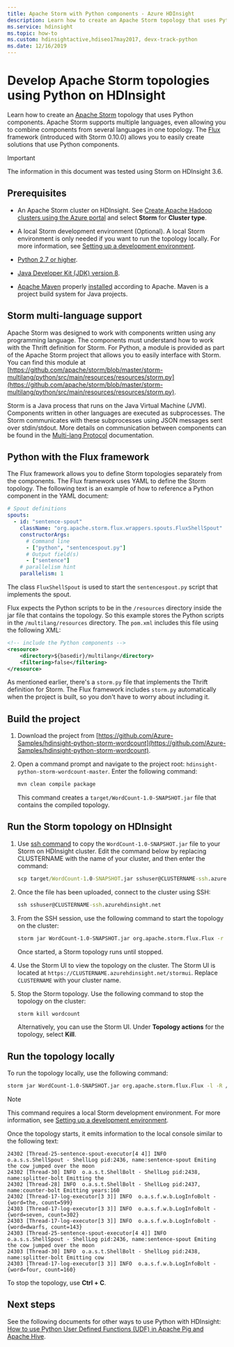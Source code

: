 ```yaml
---
title: Apache Storm with Python components - Azure HDInsight 
description: Learn how to create an Apache Storm topology that uses Python components in Azure HDInsight
ms.service: hdinsight
ms.topic: how-to
ms.custom: hdinsightactive,hdiseo17may2017, devx-track-python
ms.date: 12/16/2019
---
```


# Develop Apache Storm topologies using Python on HDInsight

Learn how to create an [Apache Storm](https://storm.apache.org/) topology that uses Python components. Apache Storm supports multiple languages, even allowing you to combine components from several languages in one topology. The [Flux](https://storm.apache.org/releases/current/flux.html) framework (introduced with Storm 0.10.0) allows you to easily create solutions that use Python components.

> [!IMPORTANT]  
> The information in this document was tested using Storm on HDInsight 3.6.

## Prerequisites

* An Apache Storm cluster on HDInsight. See [Create Apache Hadoop clusters using the Azure portal](../hdinsight-hadoop-create-linux-clusters-portal.md) and select **Storm** for **Cluster type**.

* A local Storm development environment (Optional). A local Storm environment is only needed if you want to run the topology locally. For more information, see [Setting up a development environment](https://storm.apache.org/releases/current/Setting-up-development-environment.html).

* [Python 2.7 or higher](https://www.python.org/downloads/).

* [Java Developer Kit (JDK) version 8](/azure/developer/java/fundamentals/java-jdk-long-term-support).

* [Apache Maven](https://maven.apache.org/download.cgi) properly [installed](https://maven.apache.org/install.html) according to Apache.  Maven is a project build system for Java projects.

## Storm multi-language support

Apache Storm was designed to work with components written using any programming language. The components must understand how to work with the Thrift definition for Storm. For Python, a module is provided as part of the Apache Storm project that allows you to easily interface with Storm. You can find this module at [https://github.com/apache/storm/blob/master/storm-multilang/python/src/main/resources/resources/storm.py](https://github.com/apache/storm/blob/master/storm-multilang/python/src/main/resources/resources/storm.py).

Storm is a Java process that runs on the Java Virtual Machine (JVM). Components written in other languages are executed as subprocesses. The Storm communicates with these subprocesses using JSON messages sent over stdin/stdout. More details on communication between components can be found in the [Multi-lang Protocol](https://storm.apache.org/releases/current/Multilang-protocol.html) documentation.

## Python with the Flux framework

The Flux framework allows you to define Storm topologies separately from the components. The Flux framework uses YAML to define the Storm topology. The following text is an example of how to reference a Python component in the YAML document:

```yaml
# Spout definitions
spouts:
  - id: "sentence-spout"
    className: "org.apache.storm.flux.wrappers.spouts.FluxShellSpout"
    constructorArgs:
      # Command line
      - ["python", "sentencespout.py"]
      # Output field(s)
      - ["sentence"]
    # parallelism hint
    parallelism: 1
```

The class `FluxShellSpout` is used to start the `sentencespout.py` script that implements the spout.

Flux expects the Python scripts to be in the `/resources` directory inside the jar file that contains the topology. So this example stores the Python scripts in the `/multilang/resources` directory. The `pom.xml` includes this file using the following XML:

```xml
<!-- include the Python components -->
<resource>
    <directory>${basedir}/multilang</directory>
    <filtering>false</filtering>
</resource>
```

As mentioned earlier, there's a `storm.py` file that implements the Thrift definition for Storm. The Flux framework includes `storm.py` automatically when the project is built, so you don't have to worry about including it.

## Build the project

1. Download the project from [https://github.com/Azure-Samples/hdinsight-python-storm-wordcount](https://github.com/Azure-Samples/hdinsight-python-storm-wordcount).

1. Open a command prompt and navigate to the project root: `hdinsight-python-storm-wordcount-master`. Enter the following command:

    ```cmd
    mvn clean compile package
    ```

    This command creates a `target/WordCount-1.0-SNAPSHOT.jar` file that contains the compiled topology.

## Run the Storm topology on HDInsight

1. Use [ssh command](../hdinsight-hadoop-linux-use-ssh-unix.md) to copy the `WordCount-1.0-SNAPSHOT.jar` file to your Storm on HDInsight cluster. Edit the command below by replacing CLUSTERNAME with the name of your cluster, and then enter the command:

    ```cmd
    scp target/WordCount-1.0-SNAPSHOT.jar sshuser@CLUSTERNAME-ssh.azurehdinsight.net:
    ```

1. Once the file has been uploaded, connect to the cluster using SSH:

    ```cmd
    ssh sshuser@CLUSTERNAME-ssh.azurehdinsight.net
    ```

1. From the SSH session, use the following command to start the topology on the cluster:

    ```bash
    storm jar WordCount-1.0-SNAPSHOT.jar org.apache.storm.flux.Flux -r -R /topology.yaml
    ```

    Once started, a Storm topology runs until stopped.

1. Use the Storm UI to view the topology on the cluster. The Storm UI is located at `https://CLUSTERNAME.azurehdinsight.net/stormui`. Replace `CLUSTERNAME` with your cluster name.

1. Stop the Storm topology. Use the following command to stop the topology on the cluster:

    ```bash
    storm kill wordcount
    ```

    Alternatively, you can use the Storm UI. Under **Topology actions** for the topology, select **Kill**.

## Run the topology locally

To run the topology locally, use the following command:

```bash
storm jar WordCount-1.0-SNAPSHOT.jar org.apache.storm.flux.Flux -l -R /topology.yaml
```

> [!NOTE]  
> This command requires a local Storm development environment. For more information, see [Setting up a development environment](https://storm.apache.org/releases/current/Setting-up-development-environment.html).

Once the topology starts, it emits information to the local console similar to the following text:

```output
24302 [Thread-25-sentence-spout-executor[4 4]] INFO  o.a.s.s.ShellSpout - ShellLog pid:2436, name:sentence-spout Emiting the cow jumped over the moon
24302 [Thread-30] INFO  o.a.s.t.ShellBolt - ShellLog pid:2438, name:splitter-bolt Emitting the
24302 [Thread-28] INFO  o.a.s.t.ShellBolt - ShellLog pid:2437, name:counter-bolt Emitting years:160
24302 [Thread-17-log-executor[3 3]] INFO  o.a.s.f.w.b.LogInfoBolt - {word=the, count=599}
24303 [Thread-17-log-executor[3 3]] INFO  o.a.s.f.w.b.LogInfoBolt - {word=seven, count=302}
24303 [Thread-17-log-executor[3 3]] INFO  o.a.s.f.w.b.LogInfoBolt - {word=dwarfs, count=143}
24303 [Thread-25-sentence-spout-executor[4 4]] INFO  o.a.s.s.ShellSpout - ShellLog pid:2436, name:sentence-spout Emiting the cow jumped over the moon
24303 [Thread-30] INFO  o.a.s.t.ShellBolt - ShellLog pid:2438, name:splitter-bolt Emitting cow
24303 [Thread-17-log-executor[3 3]] INFO  o.a.s.f.w.b.LogInfoBolt - {word=four, count=160}
```

To stop the topology, use __Ctrl + C__.

## Next steps

See the following documents for other ways to use Python with HDInsight: [How to use Python User Defined Functions (UDF) in Apache Pig and Apache Hive](../hadoop/python-udf-hdinsight.md).